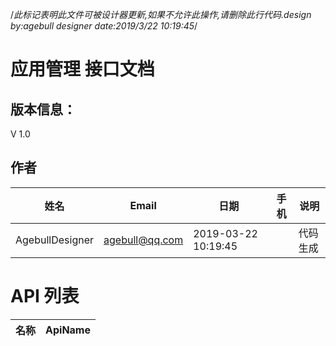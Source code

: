 ﻿/*此标记表明此文件可被设计器更新,如果不允许此操作,请删除此行代码.design by:agebull designer date:2019/3/22 10:19:45*/
# 应用管理 接口文档
## 版本信息：
   V 1.0
   
## 作者

|姓名|Email|日期|手机|说明|
|-|-|-|-|-|
|AgebullDesigner|agebull@qq.com|2019-03-22 10:19:45||代码生成|

# API 列表

|名称|ApiName|
|-|-|